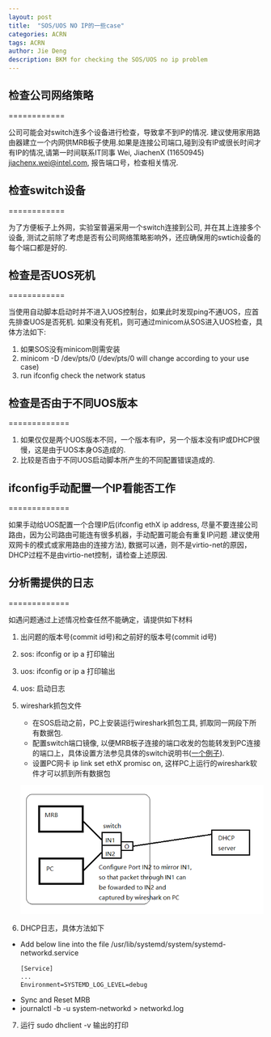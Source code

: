 ```yaml
---
layout: post
title:  "SOS/UOS NO IP的一些case"
categories: ACRN
tags: ACRN
author: Jie Deng
description: BKM for checking the SOS/UOS no ip problem
---
```


## 检查公司网络策略
============

公司可能会对switch连多个设备进行检查，导致拿不到IP的情况. 建议使用家用路由器建立一个内网供MRB板子使用.如果是连接公司端口,碰到没有IP或很长时间才有IP的情况,请第一时间联系IT同事 Wei, JiachenX (11650945) jiachenx.wei@intel.com, 报告端口号，检查相关情况.

## 检查switch设备
============

为了方便板子上外网，实验室普遍采用一个switch连接到公司, 并在其上连接多个设备, 测试之前除了考虑是否有公司网络策略影响外，还应确保用的swtich设备的每个端口都是好的.

## 检查是否UOS死机
============

当使用自动脚本启动时并不进入UOS控制台，如果此时发现ping不通UOS，应首先排查UOS是否死机. 如果没有死机，则可通过minicom从SOS进入UOS检查，具体方法如下:

1. 如果SOS没有minicom则需安装
2. minicom -D /dev/pts/0 (/dev/pts/0 will change according to your use case)
3. run ifconfig check the network status

## 检查是否由于不同UOS版本
=============

1. 如果仅仅是两个UOS版本不同，一个版本有IP，另一个版本没有IP或DHCP很慢，这是由于UOS本身OS造成的.
2. 比较是否由于不同UOS启动脚本所产生的不同配置错误造成的.

## ifconfig手动配置一个IP看能否工作
=============

如果手动给UOS配置一个合理IP后(ifconfig ethX ip address, 尽量不要连接公司路由，因为公司路由可能连有很多机器，手动配置可能会有重复IP问题 .建议使用双网卡的模式或家用路由的连接方法), 数据可以通，则不是virtio-net的原因，DHCP过程不是由virtio-net控制，请检查上述原因.


## 分析需提供的日志
=============

如遇问题通过上述情况检查任然不能确定，请提供如下材料

1. 出问题的版本号(commit id号)和之前好的版本号(commit id号)
2. sos: ifconfig or ip a 打印输出
3. uos: ifconfig or ip a 打印输出
4. uos: 启动日志
5. wireshark抓包文件
  
   - 在SOS启动之前，PC上安装运行wireshark抓包工具, 抓取同一网段下所有数据包.
   - 配置switch端口镜像, 以便MRB板子连接的端口收发的包能转发到PC连接的端口上，具体设置方法参见具体的switch说明书([一个例子](https://www.tp-link.com/us/faq-527.html)).
   - 设置PC网卡 ip link set ethX promisc on, 这样PC上运行的wireshark软件才可以抓到所有数据包

   ![DCHP Capture Setup](/assets/images/dhcp_capture.png)

6. DHCP日志，具体方法如下
  * Add below line into the file /usr/lib/systemd/system/systemd-networkd.service
     ```
     [Service]
     ... 
     Environment=SYSTEMD_LOG_LEVEL=debug
     ```
  * Sync and Reset MRB
  * journalctl -b -u system-networkd > networkd.log

7. 运行 sudo dhclient -v 输出的打印   
